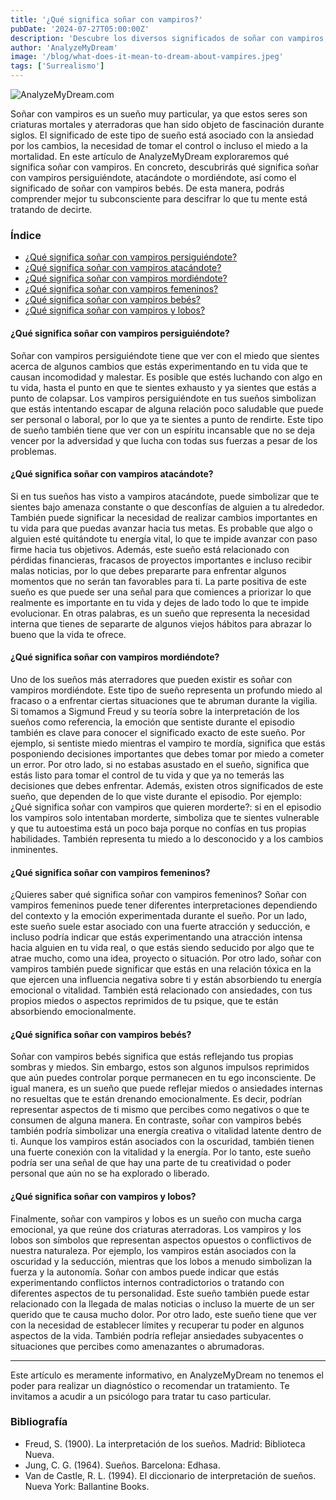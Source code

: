 ```yaml
---
title: '¿Qué significa soñar con vampiros?'
pubDate: '2024-07-27T05:00:00Z'
description: 'Descubre los diversos significados de soñar con vampiros, desde acecho y ataque hasta otros simbolismos.'
author: 'AnalyzeMyDream'
image: '/blog/what-does-it-mean-to-dream-about-vampires.jpeg'
tags: ['Surrealismo']
---
```


![AnalyzeMyDream.com](/blog/what-does-it-mean-to-dream-about-vampires.jpeg)

Soñar con vampiros es un sueño muy particular, ya que estos seres son criaturas mortales y aterradoras que han sido objeto de fascinación durante siglos. El significado de este tipo de sueño está asociado con la ansiedad por los cambios, la necesidad de tomar el control o incluso el miedo a la mortalidad. En este artículo de AnalyzeMyDream exploraremos qué significa soñar con vampiros. En concreto, descubrirás qué significa soñar con vampiros persiguiéndote, atacándote o mordiéndote, así como el significado de soñar con vampiros bebés. De esta manera, podrás comprender mejor tu subconsciente para descifrar lo que tu mente está tratando de decirte.

### Índice

- [¿Qué significa soñar con vampiros persiguiéndote?](#qué-significa-soñar-con-vampiros-persiguiéndote)
- [¿Qué significa soñar con vampiros atacándote?](#qué-significa-soñar-con-vampiros-atacándote)
- [¿Qué significa soñar con vampiros mordiéndote?](#qué-significa-soñar-con-vampiros-mordiéndote)
- [¿Qué significa soñar con vampiros femeninos?](#qué-significa-soñar-con-vampiros-femeninos)
- [¿Qué significa soñar con vampiros bebés?](#qué-significa-soñar-con-vampiros-bebés)
- [¿Qué significa soñar con vampiros y lobos?](#qué-significa-soñar-con-vampiros-y-lobos)

#### ¿Qué significa soñar con vampiros persiguiéndote?

Soñar con vampiros persiguiéndote tiene que ver con el miedo que sientes acerca de algunos cambios que estás experimentando en tu vida que te causan incomodidad y malestar. Es posible que estés luchando con algo en tu vida, hasta el punto en que te sientes exhausto y ya sientes que estás a punto de colapsar. Los vampiros persiguiéndote en tus sueños simbolizan que estás intentando escapar de alguna relación poco saludable que puede ser personal o laboral, por lo que ya te sientes a punto de rendirte. Este tipo de sueño también tiene que ver con un espíritu incansable que no se deja vencer por la adversidad y que lucha con todas sus fuerzas a pesar de los problemas.

#### ¿Qué significa soñar con vampiros atacándote?

Si en tus sueños has visto a vampiros atacándote, puede simbolizar que te sientes bajo amenaza constante o que desconfías de alguien a tu alrededor. También puede significar la necesidad de realizar cambios importantes en tu vida para que puedas avanzar hacia tus metas. Es probable que algo o alguien esté quitándote tu energía vital, lo que te impide avanzar con paso firme hacia tus objetivos. Además, este sueño está relacionado con pérdidas financieras, fracasos de proyectos importantes e incluso recibir malas noticias, por lo que debes prepararte para enfrentar algunos momentos que no serán tan favorables para ti. La parte positiva de este sueño es que puede ser una señal para que comiences a priorizar lo que realmente es importante en tu vida y dejes de lado todo lo que te impide evolucionar. En otras palabras, es un sueño que representa la necesidad interna que tienes de separarte de algunos viejos hábitos para abrazar lo bueno que la vida te ofrece.

#### ¿Qué significa soñar con vampiros mordiéndote?

Uno de los sueños más aterradores que pueden existir es soñar con vampiros mordiéndote. Este tipo de sueño representa un profundo miedo al fracaso o a enfrentar ciertas situaciones que te abruman durante la vigilia. Si tomamos a Sigmund Freud y su teoría sobre la interpretación de los sueños como referencia, la emoción que sentiste durante el episodio también es clave para conocer el significado exacto de este sueño. Por ejemplo, si sentiste miedo mientras el vampiro te mordía, significa que estás posponiendo decisiones importantes que debes tomar por miedo a cometer un error. Por otro lado, si no estabas asustado en el sueño, significa que estás listo para tomar el control de tu vida y que ya no temerás las decisiones que debes enfrentar. Además, existen otros significados de este sueño, que dependen de lo que viste durante el episodio. Por ejemplo: 
¿Qué significa soñar con vampiros que quieren morderte?: si en el episodio los vampiros solo intentaban morderte, simboliza que te sientes vulnerable y que tu autoestima está un poco baja porque no confías en tus propias habilidades. También representa tu miedo a lo desconocido y a los cambios inminentes.

#### ¿Qué significa soñar con vampiros femeninos?

¿Quieres saber qué significa soñar con vampiros femeninos? Soñar con vampiros femeninos puede tener diferentes interpretaciones dependiendo del contexto y la emoción experimentada durante el sueño. Por un lado, este sueño suele estar asociado con una fuerte atracción y seducción, e incluso podría indicar que estás experimentando una atracción intensa hacia alguien en tu vida real, o que estás siendo seducido por algo que te atrae mucho, como una idea, proyecto o situación. Por otro lado, soñar con vampiros también puede significar que estás en una relación tóxica en la que ejercen una influencia negativa sobre ti y están absorbiendo tu energía emocional o vitalidad. También está relacionado con ansiedades, con tus propios miedos o aspectos reprimidos de tu psique, que te están absorbiendo emocionalmente.

#### ¿Qué significa soñar con vampiros bebés?

Soñar con vampiros bebés significa que estás reflejando tus propias sombras y miedos. Sin embargo, estos son algunos impulsos reprimidos que aún puedes controlar porque permanecen en tu ego inconsciente. De igual manera, es un sueño que puede reflejar miedos o ansiedades internas no resueltas que te están drenando emocionalmente. Es decir, podrían representar aspectos de ti mismo que percibes como negativos o que te consumen de alguna manera. En contraste, soñar con vampiros bebés también podría simbolizar una energía creativa o vitalidad latente dentro de ti. Aunque los vampiros están asociados con la oscuridad, también tienen una fuerte conexión con la vitalidad y la energía. Por lo tanto, este sueño podría ser una señal de que hay una parte de tu creatividad o poder personal que aún no se ha explorado o liberado.

#### ¿Qué significa soñar con vampiros y lobos?

Finalmente, soñar con vampiros y lobos es un sueño con mucha carga emocional, ya que reúne dos criaturas aterradoras. Los vampiros y los lobos son símbolos que representan aspectos opuestos o conflictivos de nuestra naturaleza. Por ejemplo, los vampiros están asociados con la oscuridad y la seducción, mientras que los lobos a menudo simbolizan la fuerza y la autonomía. Soñar con ambos puede indicar que estás experimentando conflictos internos contradictorios o tratando con diferentes aspectos de tu personalidad. Este sueño también puede estar relacionado con la llegada de malas noticias o incluso la muerte de un ser querido que te causa mucho dolor. Por otro lado, este sueño tiene que ver con la necesidad de establecer límites y recuperar tu poder en algunos aspectos de la vida. También podría reflejar ansiedades subyacentes o situaciones que percibes como amenazantes o abrumadoras.

---

Este artículo es meramente informativo, en AnalyzeMyDream no tenemos el poder para realizar un diagnóstico o recomendar un tratamiento. Te invitamos a acudir a un psicólogo para tratar tu caso particular.

### Bibliografía

- Freud, S. (1900). La interpretación de los sueños. Madrid: Biblioteca Nueva.
- Jung, C. G. (1964). Sueños. Barcelona: Edhasa.
- Van de Castle, R. L. (1994). El diccionario de interpretación de sueños. Nueva York: Ballantine Books.
